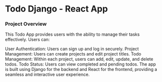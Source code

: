 <h1>Todo Django - React App</h1>

<h3>Project Overview</h3>

<p>This Todo App provides users with the ability to manage their tasks effectively. Users can:</p>

<p>User Authentication: Users can sign up and log in securely.
Project Management: Users can create projects and edit project titles.
Todo Management: Within each project, users can add, edit, update, and delete todos.
Todo Status: Users can view completed and pending todos.
The app is built using Django for the backend and React for the frontend, providing a seamless and interactive user experience.</p>

